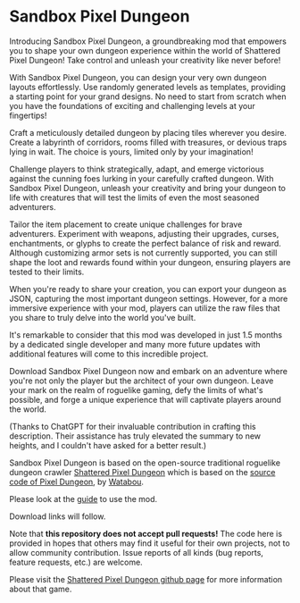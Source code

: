 # Sandbox Pixel Dungeon
Introducing Sandbox Pixel Dungeon, a groundbreaking mod that empowers you to shape your own dungeon experience within the world of Shattered Pixel Dungeon! Take control and unleash your creativity like never before!

With Sandbox Pixel Dungeon, you can design your very own dungeon layouts effortlessly. Use randomly generated levels as templates, providing a starting point for your grand designs. No need to start from scratch when you have the foundations of exciting and challenging levels at your fingertips!

Craft a meticulously detailed dungeon by placing tiles wherever you desire. Create a labyrinth of corridors, rooms filled with treasures, or devious traps lying in wait. The choice is yours, limited only by your imagination!

Challenge players to think strategically, adapt, and emerge victorious against the cunning foes lurking in your carefully crafted dungeon. With Sandbox Pixel Dungeon, unleash your creativity and bring your dungeon to life with creatures that will test the limits of even the most seasoned adventurers.

Tailor the item placement to create unique challenges for brave adventurers. Experiment with weapons, adjusting their upgrades, curses, enchantments, or glyphs to create the perfect balance of risk and reward. Although customizing armor sets is not currently supported, you can still shape the loot and rewards found within your dungeon, ensuring players are tested to their limits.

When you're ready to share your creation, you can export your dungeon as JSON, capturing the most important dungeon settings. However, for a more immersive experience with your mod, players can utilize the raw files that you share to truly delve into the world you've built.

It's remarkable to consider that this mod was developed in just 1.5 months by a dedicated single developer and many more future updates with additional features will come to this incredible project.

Download Sandbox Pixel Dungeon now and embark on an adventure where you're not only the player but the architect of your own dungeon. Leave your mark on the realm of roguelike gaming, defy the limits of what's possible, and forge a unique experience that will captivate players around the world.

(Thanks to ChatGPT for their invaluable contribution in crafting this description. Their assistance has truly elevated the summary to new heights, and I couldn't have asked for a better result.)


Sandbox Pixel Dungeon is based on the open-source traditional roguelike dungeon crawler [Shattered Pixel Dungeon](https://shatteredpixel.com/shatteredpd/) which is based on the [source code of Pixel Dungeon](https://github.com/00-Evan/pixel-dungeon-gradle), by [Watabou](https://www.watabou.ru).

Please look at the [guide](https://docs.google.com/document/d/1LEx8uZYdv04ndrITJeUttdphXp_hkJ5WDdysWNQTXyY) to use the mod.

Download links will follow.

Note that **this repository does not accept pull requests!** The code here is provided in hopes that others may find it useful for their own projects, not to allow community contribution. Issue reports of all kinds (bug reports, feature requests, etc.) are welcome.

Please visit the [Shattered Pixel Dungeon github page](https://github.com/00-Evan/shattered-pixel-dungeon) for more information about that game.